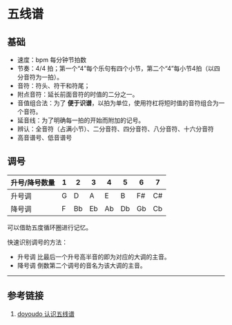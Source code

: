 # 五线谱

## 基础

- 速度：bpm 每分钟节拍数
- 节奏：4/4 拍；第一个“4”每个乐句有四个小节，第二个“4”每小节4拍（以四分音符为一拍）。
- 音符：符头、符干和符尾；
- 附点音符：延长前面音符的时值的二分之一。
- 音值组合法：为了 **便于识谱**，以拍为单位，使用符杠将短时值的音符组合为一个音符。
- 延音线：为了明确每一拍的开始而附加的记号。
- 辨认：全音符（占满小节）、二分音符、四分音符、八分音符、十六分音符
- 高音谱号、低音谱号

## 调号

| 升号/降号数量 | 1 | 2 | 3 | 4 | 5 | 6 | 7 |
| ---- | --- | --- | --- | --- | --- | --- | --- |
| 升号调 | G | D | A | E | B | F# | C# |
| 降号调 | F | Bb | Eb | Ab | Db | Gb | Cb |

可以借助五度循环圈进行记忆。

快速识别调号的方法：

- 升号调 比最后一个升号高半音的即为对应的大调的主音。
- 降号调 倒数第二个调号的音名为该大调的主音。

---

## 参考链接

1. [doyoudo 认识五线谱](https://www.bilibili.com/video/BV1Ds411Q7bz)
